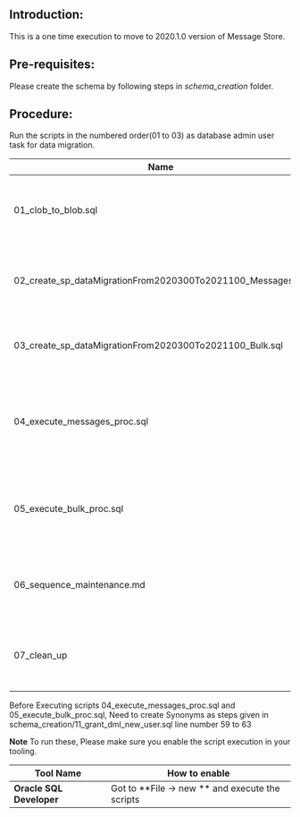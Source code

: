 ## Introduction:

This is a one time execution to move to 2020.1.0 version of Message Store. 

## Pre-requisites: 

Please create the schema by following steps in *schema_creation* folder.

## Procedure:

Run the scripts in the numbered order(01 to 03) as database admin user task for data migration. 

| Name | Type | Description |
|---|---|---|
01_clob_to_blob.sql| Function | This will create function to convert clob to blob object |
02_create_sp_dataMigrationFrom2020300To2021100_Messages.sql | Stored Procedure | This stored procedure will facilitate messages data migration |
03_create_sp_dataMigrationFrom2020300To2021100_Bulk.sql | Stored Procedure | This stored procedure will facilitate bulk data migration |
04_execute_messages_proc.sql | Execution Script | Describes the sample command to execute messages stored procedure in step 02 |
05_execute_bulk_proc.sql | Execution Script | Describes the sample command to execute bulk stored procedure in step 03 |
06_sequence_maintenance.md | documented instruction | maintenance of identity column involved into migration script |
07_clean_up | Execution Script | Drops the stored procedure created in step step 01 , 02 and 03 |

Before Executing scripts 04_execute_messages_proc.sql and 05_execute_bulk_proc.sql, Need to create Synonyms as steps given in schema_creation/11_grant_dml_new_user.sql line number 59 to 63

**Note** To run these, Please make sure you enable the script execution in your tooling.

| Tool Name | How to enable| 
|---|---|
| **Oracle SQL Developer** | Got to **File -> new **  and execute the scripts|